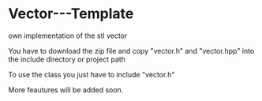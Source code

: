 # Vector---Template
own implementation of the stl vector

You have to download the zip file and copy "vector.h" and "vector.hpp" into the include directory or project path

To use the class you just have to include "vector.h"

More feautures will be added soon.
